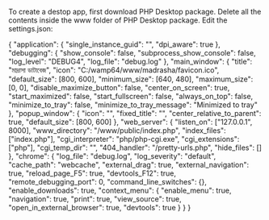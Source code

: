 To create a destop app, first download PHP Desktop package.
Delete all the contents inside the www folder of PHP Desktop package.
Edit the settings.json:

{
    "application": {
        "single_instance_guid": "",
        "dpi_aware": true
    },
    "debugging": {
        "show_console": false,
        "subprocess_show_console": false,
        "log_level": "DEBUG4",
        "log_file": "debug.log"
    },
    "main_window": {
        "title": "মাদ্রাসা ডাটাবেজ",
        "icon": "C:/wamp64/www/madrasha/favicon.ico",
        "default_size": [800, 600],
        "minimum_size": [640, 480],
        "maximum_size": [0, 0],
        "disable_maximize_button": false,
        "center_on_screen": true,
        "start_maximized": false,
        "start_fullscreen": false,
        "always_on_top": false,
        "minimize_to_tray": false,
        "minimize_to_tray_message": "Minimized to tray"
    },
    "popup_window": {
        "icon": "",
        "fixed_title": "",
        "center_relative_to_parent": true,
        "default_size": [800, 600]
    },
    "web_server": {
        "listen_on": ["127.0.0.1", 8000],
        "www_directory": "/www/public/index.php",
        "index_files": ["index.php"],
        "cgi_interpreter": "php/php-cgi.exe",
        "cgi_extensions": ["php"],
        "cgi_temp_dir": "",
        "404_handler": "/pretty-urls.php",
        "hide_files": []
    },
    "chrome": {
        "log_file": "debug.log",
        "log_severity": "default",
        "cache_path": "webcache",
        "external_drag": true,
        "external_navigation": true,
        "reload_page_F5": true,
        "devtools_F12": true,
        "remote_debugging_port": 0,
        "command_line_switches": {},
        "enable_downloads": true,
        "context_menu": {
            "enable_menu": true,
            "navigation": true,
            "print": true,
            "view_source": true,
            "open_in_external_browser": true,
            "devtools": true
        }
    }
}
